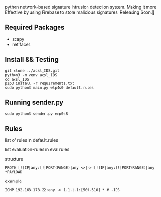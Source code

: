 
python network-based signature intrusion detection system.
Making it more Effective by using Firebase to store malicious signatures. Releasing Soon.🚀


## Required Packages
* scapy
* netifaces

## Install && Testing
    git clone ../acsl_IDS.git
    python3 -m venv acsl_IDS
    cd acsl_IDS
    pip3 install -r requirements.txt
    sudo python3 main.py wlp4s0 default.rules

## Running sender.py
    sudo python3 sender.py enp0s8

## Rules

list of rules in default.rules

list evaluation-rules in eval.rules

structure

    PROTO [!]IP|any:[!]PORT(RANGE)|any <>|-> [!]IP|any:[!]PORT(RANGE)|any *PAYLOAD

example

    ICMP 192.168.178.22:any -> 1.1.1.1:[500-510] * # -IDS
